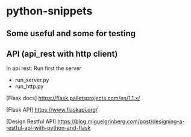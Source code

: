 # python-snippets

## Some useful and some for testing

## API (api_rest with http client)
In api rest:
Run first the server
* run_server.py
* run_http.py

[Flask docs] https://flask.palletsprojects.com/en/1.1.x/

[Flask API] https://www.flaskapi.org/

[Design Restful API] https://blog.miguelgrinberg.com/post/designing-a-restful-api-with-python-and-flask

